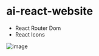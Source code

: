 # ai-react-website

<ul>
  <li> React Router Dom </li>
  <li> React Icons </li>
</ul>

![image](https://user-images.githubusercontent.com/94074831/160018817-9f5df2ab-e280-4a2e-bad0-34cf90bc3564.png)